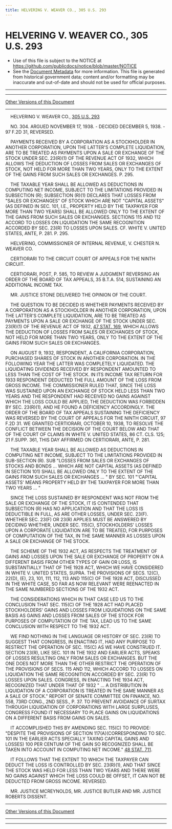```yaml
---
title: HELVERING V. WEAVER CO., 305 U.S. 293
---
```


# HELVERING V. WEAVER CO., 305 U.S. 293

* Use of this file is subject to the NOTICE at https://github.com/publicdocs/notice/blob/master/NOTICE
* See the [Document Metadata](../../../index.md) for more information.
  This file is generated from historical government data; content and/or formatting may be inaccurate and out-of-date and should not be used for official purposes.

----------
----------

[Other Versions of this Document](https://publicdocs.github.io/go/links?ns=uslm-x&ref=%2Fus%2Fcourts%2Fscotus%2FusReporter%2F305%2F293)

----------

    HELVERING V. WEAVER CO., [305 U.S. 293][/us/courts/scotus/usReporter/305/293]

    NO. 304.  ARGUED NOVEMBER 17, 1938.  - DECIDED DECEMBER 5, 1938.  - 97 F.2D 31, REVERSED.

    PAYMENTS RECEIVED BY A CORPORATION AS A STOCKHOLDER IN ANOTHER CORPORATION, UPON THE LATTER'S COMPLETE LIQUIDATION, ARE TO BE TREATED AS PAYMENTS UPON A SALE OR EXCHANGE OF THE STOCK UNDER SEC. 23(R)(1) OF THE REVENUE ACT OF 1932, WHICH ALLOWS THE DEDUCTION OF LOSSES FROM SALES OR EXCHANGES OF STOCK, NOT HELD FOR MORE THAN TWO YEARS, ONLY TO THE EXTENT OF THE GAINS FROM SUCH SALES OR EXCHANGES.  P. 295.

    THE TAXABLE YEAR SHALL BE ALLOWED AS DEDUCTIONS IN COMPUTING NET INCOME, SUBJECT TO THE LIMITATIONS PROVIDED IN SUBSECTION (R); SUBSECTION (R)(1) DECLARES THAT LOSSES FROM "SALES OR EXCHANGES" OF STOCK WHICH ARE NOT "CAPITAL ASSETS" (AS DEFINED IN SEC. 101, I.E., PROPERTY HELD BY THE TAXPAYER FOR MORE THAN TWO YEARS) SHALL BE ALLOWED ONLY TO THE EXTENT OF THE GAINS FROM SUCH SALES OR EXCHANGES.  SECTIONS 115 AND 112 ACCORD TO LOSSES ON LIQUIDATION THE SAME RECOGNITION ACCORDED BY SEC. 23(R) TO LOSSES UPON SALES.  CF. WHITE V. UNITED STATES, ANTE, P. 281.  P. 295.

    HELVERING, COMMISSIONER OF INTERNAL REVENUE, V. CHESTER N. WEAVER CO.

    CERTIORARI TO THE CIRCUIT COURT OF APPEALS FOR THE NINTH CIRCUIT.

    CERTIORARI, POST, P. 585, TO REVIEW A JUDGMENT REVERSING AN ORDER OF THE BOARD OF TAX APPEALS, 35 B.T.A. 514, SUSTAINING AN ADDITIONAL INCOME TAX.

    MR. JUSTICE STONE DELIVERED THE OPINION OF THE COURT.

    THE QUESTION TO BE DECIDED IS WHETHER PAYMENTS RECEIVED BY A CORPORATION AS A STOCKHOLDER IN ANOTHER CORPORATION, UPON THE LATTER'S COMPLETE LIQUIDATION, ARE TO BE TREATED AS PAYMENTS UPON A SALE OR EXCHANGE OF THE STOCK UNDER SEC. 23(R)(1) OF THE REVENUE ACT OF 1932, [47 STAT. 169][/us/stat/47/169], WHICH ALLOWS THE DEDUCTION OF LOSSES FROM SALES OR EXCHANGES OF STOCK, NOT HELD FOR MORE THAN TWO YEARS, ONLY TO THE EXTENT OF THE GAINS FROM SUCH SALES OR EXCHANGES.

    ON AUGUST 9, 1932, RESPONDENT, A CALIFORNIA CORPORATION, PURCHASED SHARES OF STOCK IN ANOTHER CORPORATION.  IN THE FOLLOWING YEAR THE LATTER WAS COMPLETELY LIQUIDATED.  THE LIQUIDATING DIVIDENDS RECEIVED BY RESPONDENT AMOUNTED TO LESS THAN THE COST OF THE STOCK.  IN ITS INCOME TAX RETURN FOR 1933 RESPONDENT DEDUCTED THE FULL AMOUNT OF THE LOSS FROM GROSS INCOME.  THE COMMISSIONER RULED THAT, SINCE THE LOSS WAS SUSTAINED UPON AN EXCHANGE OF STOCK HELD LESS THAN TWO YEARS AND THE RESPONDENT HAD RECEIVED NO GAINS AGAINST WHICH THE LOSS COULD BE APPLIED, THE DEDUCTION WAS FORBIDDEN BY SEC. 23(R)(1), AND HE FOUND A DEFICIENCY ACCORDINGLY.  THE ORDER OF THE BOARD OF TAX APPEALS SUSTAINING THE DEFICIENCY WAS REVERSED BY THE COURT OF APPEALS FOR THE NINTH CIRCUIT, 97 F.2D 31.  WE GRANTED CERTIORARI, OCTOBER 10, 1938, TO RESOLVE THE CONFLICT BETWEEN THE DECISION OF THE COURT BELOW AND THAT OF THE COURT OF CLAIMS IN WHITE V. UNITED STATES, 86 CT. CLS. 125; 21 F.SUPP.  361, THIS DAY AFFIRMED ON CERTIORARI, ANTE, P. 281.

    THE TAXABLE YEAR SHALL BE ALLOWED AS DEDUCTIONS IN COMPUTING NET INCOME, SUBJECT TO THE LIMITATIONS PROVIDED IN SUB-SECTION (R).  SUB "LOSSES FROM SALES OR EXCHANGES OF STOCKS AND BONDS  ...  WHICH ARE NOT CAPITAL ASSETS (AS DEFINED IN SECTION 101) SHALL BE ALLOWED ONLY TO THE EXTENT OF THE GAINS FROM SUCH SALES OR EXCHANGES  ... "  BY SEC. 101 "'CAPITAL ASSETS' MEANS PROPERTY HELD BY THE TAXPAYER FOR MORE THAN TWO YEARS  ...  "

    SINCE THE LOSS SUSTAINED BY RESPONDENT WAS NOT FROM THE SALE OR EXCHANGE OF THE STOCK, IT IS CONTENDED THAT SUBSECTION (R) HAS NO APPLICATION AND THAT THE LOSS IS DEDUCTIBLE IN FULL, AS ARE OTHER LOSSES, UNDER SEC. 23(F).  WHETHER SEC. 23(F) OR 23(R) APPLIES MUST BE ANSWERED BY DECIDING WHETHER, UNDER SEC. 115(C), STOCKHOLDERS' LOSSES UPON A CORPORATE LIQUIDATION ARE TO BE TREATED, FOR PURPOSES OF COMPUTATION OF THE TAX, IN THE SAME MANNER AS LOSSES UPON A SALE OR EXCHANGE OF THE STOCK.

    THE SCHEME OF THE 1932 ACT, AS RESPECTS THE TREATMENT OF GAINS AND LOSSES UPON THE SALE OR EXCHANGE OF PROPERTY ON A DIFFERENT BASIS FROM OTHER TYPES OF GAIN OR LOSS, IS SUBSTANTIALLY THAT OF THE 1928 ACT, WHICH WE HAVE CONSIDERED IN WHITE V. UNITED STATES, SUPRA.  THE PROVISIONS OF SECS. 12(C), 22(D), (E), 23, 101, 111, 112, 113 AND 115(C) OF THE 1928 ACT, DISCUSSED IN THE WHITE CASE, SO FAR AS NOW RELEVANT WERE REENACTED IN THE SAME NUMBERED SECTIONS OF THE 1932 ACT.

    THE CONSIDERATIONS WHICH IN THAT CASE LED US TO THE CONCLUSION THAT SEC. 115(C) OF THE 1928 ACT HAD PLACED STOCKHOLDERS' GAINS AND LOSSES FROM LIQUIDATIONS ON THE SAME BASIS AS GAINS AND LOSSES FROM SALES OF THE STOCK FOR PURPOSES OF COMPUTATION OF THE TAX, LEAD US TO THE SAME CONCLUSION WITH RESPECT TO THE 1932 ACT.

    WE FIND NOTHING IN THE LANGUAGE OR HISTORY OF SEC. 23(R) TO SUGGEST THAT CONGRESS, IN ENACTING IT, HAD ANY PURPOSE TO RESTRICT THE OPERATION OF SEC. 115(C) AS WE HAVE CONSTRUED IT.  SECTION 23(R), LIKE SEC. 101 IN THE 1932 AND EARLIER ACTS, SPEAKS OF LOSSES RESULTING ONLY FROM SALES OR EXCHANGES.  BUT THE ONE DOES NOT MORE THAN THE OTHER RESTRICT THE OPERATION OF THE PROVISIONS OF SECS. 115 AND 112, WHICH ACCORD TO LOSSES ON LIQUIDATION THE SAME RECOGNITION ACCORDED BY SEC. 23(R) TO LOSSES UPON SALES.  CONGRESS, IN ENACTING THE 1934 ACT, RECOGNIZED THAT UNDER THAT OF 1932 "  ...  A DISTRIBUTION IN LIQUIDATION OF A CORPORATION IS TREATED IN THE SAME MANNER AS A SALE OF STOCK."  REPORT OF SENATE COMMITTEE ON FINANCE, NO. 558, 73RD CONG., 2ND SESS., P. 37.  TO PREVENT AVOIDANCE OF SURTAX THROUGH LIQUIDATION OF CORPORATIONS WITH LARGE SURPLUSES, CONGRESS FOUND IT NECESSARY TO PLACE GAINS ON LIQUIDATIONS ON A DIFFERENT BASIS FROM GAINS ON SALES.

    IT ACCOMPLISHED THIS BY AMENDING SEC. 115(C) TO PROVIDE:  "DESPITE THE PROVISIONS OF SECTION 117(A)(CORRESPONDING TO SEC. 101 IN THE EARLIER ACTS SPECIALLY TAXING CAPITAL GAINS AND LOSSES) 100 PER CENTUM OF THE GAIN SO RECOGNIZED SHALL BE TAKEN INTO ACCOUNT IN COMPUTING NET INCOME."  [48 STAT. 711][/us/stat/48/711].

    IT FOLLOWS THAT THE EXTENT TO WHICH THE TAXPAYER CAN DEDUCT THE LOSS IS CONTROLLED BY SEC. 23(R)(1), AND THAT SINCE THE STOCK WAS HELD FOR LESS THAN TWO YEARS AND THERE WERE NO GAINS AGAINST WHICH THE LOSS COULD BE OFFSET, IT CAN NOT BE DEDUCTED FROM GROSS INCOME.  REVERSED.

    MR. JUSTICE MCREYNOLDS, MR. JUSTICE BUTLER AND MR. JUSTICE ROBERTS DISSENT.

----------

[Other Versions of this Document](https://publicdocs.github.io/go/links?ns=uslm-x&ref=%2Fus%2Fcourts%2Fscotus%2FusReporter%2F305%2F293)

----------
----------

[/us/courts/scotus/usReporter/305/293]: https://publicdocs.github.io/go/links?ns=uslm-x&ref=%2Fus%2Fcourts%2Fscotus%2FusReporter%2F305%2F293
[/us/stat/47/169]: https://publicdocs.github.io/go/links?ns=uslm&ref=%2Fus%2Fstat%2F47%2F169
[/us/stat/48/711]: https://publicdocs.github.io/go/links?ns=uslm&ref=%2Fus%2Fstat%2F48%2F711


